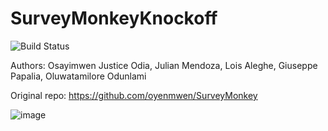 # SurveyMonkeyKnockoff

![Build Status](https://travis-ci.com/JulianMendoza/SurveyMonkey.svg?branch=main&status=started)

Authors: Osayimwen Justice Odia, Julian Mendoza, Lois Aleghe, Giuseppe Papalia, Oluwatamilore Odunlami 

Original repo: https://github.com/oyenmwen/SurveyMonkey

![image](https://user-images.githubusercontent.com/44036205/114624649-05fa4700-9c7f-11eb-8be7-89d3ceb60636.png)
